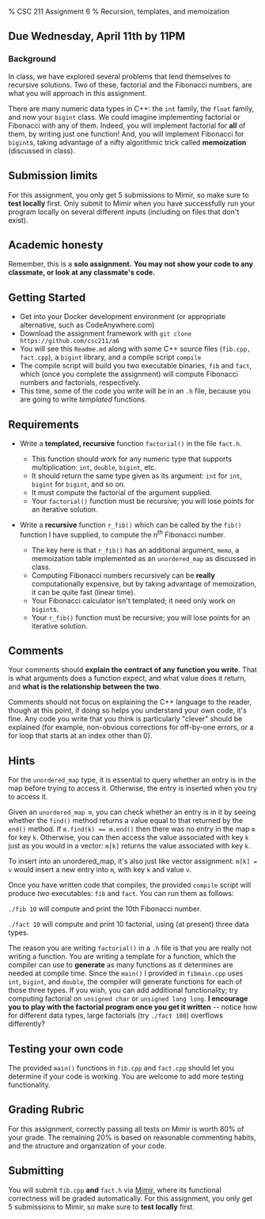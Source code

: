 % CSC 211 Assignment 6
% Recursion, templates, and memoization

## Due Wednesday, April 11th by 11PM


### Background

In class, we have explored several problems that lend themselves to recursive solutions. Two of these, factorial and the Fibonacci numbers, are what you will approach in this assignment.

There are many numeric data types in C++: the `int` family, the `float` family, and now your `bigint` class. We could imagine implementing factorial or Fibonacci with any of them. Indeed, you will implement factorial for **all** of them, by writing just one function! And, you will implement Fibonacci for `bigint`s, taking advantage of a nifty algorithmic trick called **memoization** (discussed in class).

## Submission limits

For this assignment, you only get 5 submissions to Mimir, so make sure to **test locally** first. Only submit to Mimir when you have successfully run your program locally on several different inputs (including on files that don't exist).

## Academic honesty

Remember, this is a **solo assignment.** **You may not show your code to any classmate, or look at any classmate's code.**

## Getting Started

- Get into your Docker development environment (or appropriate alternative, such as CodeAnywhere.com)
- Download the assignment framework with `git clone https://github.com/csc211/a6`
- You will see this `Readme.md` along with some C++ source files (`fib.cpp, fact.cpp`), a `bigint` library, and a compile script `compile`
- The compile script will build you two executable binaries, `fib` and `fact`, which (once you complete the assignment) will compute Fibonacci numbers and factorials, respectively.
- This time, some of the code you write will be in an `.h` file, because you are going to write *templated* functions. 

## Requirements

- Write a **templated, recursive** function `factorial()` in the file `fact.h`. 
	- This function should work for any numeric type that supports multiplication: `int`, `double`, `bigint`, etc. 
	- It should return the same type given as its argument: `int` for `int`, `bigint` for `bigint`, and so on. 
	- It must compute the factorial of the argument supplied. 
	- Your `factorial()` function must be recursive; you will lose points for an iterative solution.

- Write a **recursive** function `r_fib()` which can be called by the `fib()` function I have supplied, to compute the $n^{th}$ Fibonacci number. 
	- The key here is that `r_fib()` has an additional argument, `memo`, a memoization table implemented as an `unordered_map` as discussed in class. 
	- Computing Fibonacci numbers recursively can be **really** computationally expensive, but by taking advantage of memoization, it can be quite fast (linear time). 
	- Your Fibonacci calculator isn't templated; it need only work on `bigint`s. 
	- Your `r_fib()` function must be recursive; you will lose points for an iterative solution.

## Comments

Your comments should **explain the contract of any function you write**. That is what arguments does a function expect, and what value does it return, and **what is the relationship between the two**.

Comments should not focus on explaining the C++ language to the reader, though at this point, if doing so helps you understand your own code, it's fine. Any code you write that you think is particularly "clever" should be explained (for example, non-obvious corrections for off-by-one errors, or a for loop that starts at an index other than 0).

## Hints

For the `unordered_map` type, it is essential to query whether an entry is in the map before trying to access it. Otherwise, the entry is inserted when you try to access it. 

Given an `unordered_map m`, you can check whether an entry is in it by seeing whether the `find()` method returns a value equal to that returned by the `end()` method. If `m.find(k) == m.end()` then there was no entry in the map `m` for key `k`. Otherwise, you can then access the value associated with key `k` just as you would in a vector: `m[k]` returns the value associated with key `k`.

To insert into an unordered_map, it's also just like vector assignment: `m[k] = v` would insert a new entry into `m`, with key `k` and value `v`.


Once you have written code that compiles, the provided `compile` script will produce *two* executables: `fib` and `fact`. You can run them as follows:

`./fib 10` will compute and print the 10th Fibonacci number.

`./fact 10` will compute and print 10 factorial, using (at present) three data types.

The reason you are writing `factorial()` in a `.h` file is that you are really not writing a function. You are writing a template for a function, which the compiler can use to **generate** as many functions as it determines are needed at compile time. Since the `main()` I provided in `fibmain.cpp` uses `int`, `bigint`, and `double`, the compiler will generate functions for each of those three types. If you wish, you can add additional functionality; try computing factorial on `unsigned char` or `unsigned long long`. **I encourage you to play with the factorial program once you get it written** -- notice how for different data types, large factorials (try `./fact 100`) overflows differently?


## Testing your own code

The provided `main()` functions in `fib.cpp` and `fact.cpp` should let you determine if your code is working. You are welcome to add more testing functionality.

## Grading Rubric

For this assignment, correctly passing all tests on Mimir is worth 80% of your grade. The remaining 20% is based on reasonable commenting habits, and the structure and organization of your code.


## Submitting

You will submit `fib.cpp` **and** `fact.h` via [Mimir,](https://mimir.io/) where its functional correctness will be graded automatically.
For this assignment, you only get 5 submissions to Mimir, so make sure to **test locally** first.

